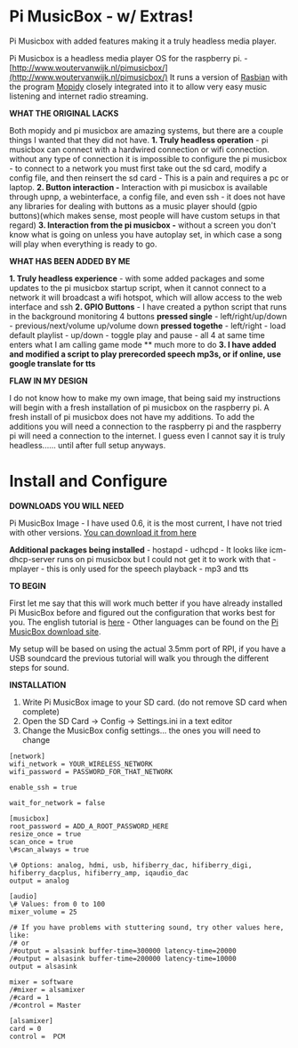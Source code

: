 Pi MusicBox - w/ Extras!
===================

Pi Musicbox with added features making it a truly headless media player.

Pi Musicbox is a headless media player OS for the raspberry pi. - [http://www.woutervanwijk.nl/pimusicbox/](http://www.woutervanwijk.nl/pimusicbox/)
It runs a version of [Rasbian](https://www.raspbian.org/) with the program [Mopidy](https://www.mopidy.com/) closely integrated into it to allow very easy music listening and internet radio streaming.

**WHAT THE ORIGINAL LACKS**

Both mopidy and pi musicbox are amazing systems, but there are a couple things I wanted that they did not have.
**1. Truly headless operation** - pi musicbox can connect with a hardwired connection or wifi connection. without any type of connection it is impossible to configure the pi musicbox - to connect to a network you must first take out the sd card, modify a config file, and then reinsert the sd card - This is a pain and requires a pc or laptop.
**2. Button interaction -** Interaction with pi musicbox is available through upnp, a webinterface, a config file, and even ssh - it does not have any libraries for dealing with buttons as a music player should (gpio buttons)(which makes sense, most people will have custom setups in that regard)
**3. Interaction from the pi musicbox -** without a screen you don't know what is going on unless you have autoplay set, in which case a song will play when everything is ready to go.


**WHAT HAS BEEN ADDED BY ME**

**1. Truly headless experience** - with some added packages and some updates to the pi musicbox startup script, when it cannot connect to a network it will broadcast a wifi hotspot, which will allow access to the web interface and ssh
**2. GPIO Buttons** - 
I have created a python script that runs in the background monitoring 4 buttons
		  **pressed single** - left/right/up/down - previous/next/volume up/volume down
		  **pressed togethe** - left/right - load default playlist
						                    - up/down - toggle play and pause
						                    - all 4 at same time enters what I am calling game mode ** much more to do
**3. I have added and modified a script to play prerecorded speech mp3s, or if online, use google translate for tts**


**FLAW IN MY DESIGN**

I do not know how to make my own image, that being said my instructions will begin with a fresh installation of pi musicbox on the raspberry pi. A fresh install of pi musicbox does not have my additions. To add the additions you will need a connection to the raspberry pi and the raspberry pi will need a connection to the internet.
I guess even I cannot say it is truly headless...... until after full setup anyways.



Install and Configure
===================

**DOWNLOADS YOU WILL NEED**

Pi MusicBox Image - I have used 0.6, it is the most current, I have not tried with other versions.
[You can download it from here](http://www.woutervanwijk.nl/pimusicbox/)

**Additional packages being installed**
		 - hostapd 
		 - udhcpd - It looks like icm-dhcp-server runs on pi musicbox but I could not get it to work with that 
		 - mplayer - this is only used for the speech playback - mp3 and tts


**TO BEGIN**

First let me say that this will work much better if you have already installed Pi MusicBox before and figured out the configuration that works best for you. The english tutorial is [here](http://www.codeproject.com/Articles/838501/Raspberry-Pi-as-low-cost-audio-streaming-box) - 
Other languages can be found on the [Pi MusicBox download site](http://www.woutervanwijk.nl/pimusicbox/).

My setup will be based on using the actual 3.5mm port of RPI, if you have a USB soundcard the previous tutorial will walk you through the different steps for sound.


**INSTALLATION**

1. Write Pi MusicBox image to your SD card. (do not remove SD card when complete)
2. Open the SD Card -> Config -> Settings.ini in a text editor
3. Change the MusicBox config settings... the ones you will need to change
```
[network]
wifi_network = YOUR_WIRELESS_NETWORK
wifi_password = PASSWORD_FOR_THAT_NETWORK

enable_ssh = true

wait_for_network = false

[musicbox]
root_password = ADD_A_ROOT_PASSWORD_HERE
resize_once = true
scan_once = true
\#scan_always = true

\# Options: analog, hdmi, usb, hifiberry_dac, hifiberry_digi, hifiberry_dacplus, hifiberry_amp, iqaudio_dac
output = analog

[audio]
\# Values: from 0 to 100
mixer_volume = 25

/# If you have problems with stuttering sound, try other values here, like:
/# or
/#output = alsasink buffer-time=300000 latency-time=20000
/#output = alsasink buffer-time=200000 latency-time=10000
output = alsasink

mixer = software
/#mixer = alsamixer
/#card = 1 
/#control = Master 

[alsamixer]
card = 0
control =  PCM
```        

